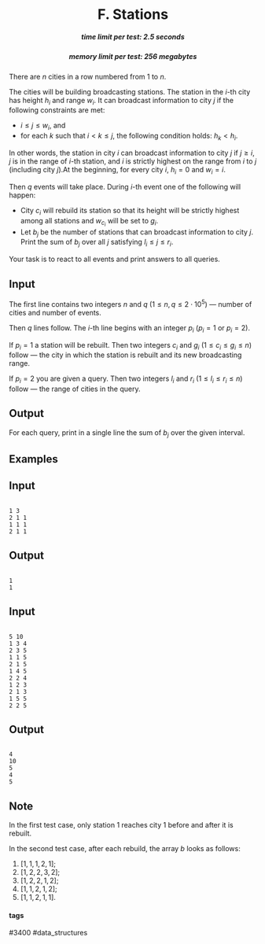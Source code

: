 <h1 style='text-align: center;'> F. Stations</h1>

<h5 style='text-align: center;'>time limit per test: 2.5 seconds</h5>
<h5 style='text-align: center;'>memory limit per test: 256 megabytes</h5>

There are $n$ cities in a row numbered from $1$ to $n$.

The cities will be building broadcasting stations. The station in the $i$-th city has height $h_i$ and range $w_i$. It can broadcast information to city $j$ if the following constraints are met: 

* $i \le j \le w_i$, and
* for each $k$ such that $i < k \le j$, the following condition holds: $h_k < h_i$.

 In other words, the station in city $i$ can broadcast information to city $j$ if $j \ge i$, $j$ is in the range of $i$-th station, and $i$ is strictly highest on the range from $i$ to $j$ (including city $j$).At the beginning, for every city $i$, $h_i = 0$ and $w_i = i$.

Then $q$ events will take place. During $i$-th event one of the following will happen: 

* City $c_i$ will rebuild its station so that its height will be strictly highest among all stations and $w_{c_i}$ will be set to $g_i$.
* Let $b_j$ be the number of stations that can broadcast information to city $j$. Print the sum of $b_j$ over all $j$ satisfying $l_i \le j \le r_i$.

Your task is to react to all events and print answers to all queries.

## Input

The first line contains two integers $n$ and $q$ ($1 \le n, q \le 2\cdot10^5$) — number of cities and number of events.

Then $q$ lines follow. The $i$-th line begins with an integer $p_i$ ($p_i = 1$ or $p_i = 2$).

If $p_i = 1$ a station will be rebuilt. Then two integers $c_i$ and $g_i$ ($1 \le c_i \le g_i \le n$) follow — the city in which the station is rebuilt and its new broadcasting range.

If $p_i = 2$ you are given a query. Then two integers $l_i$ and $r_i$ ($1 \le l_i \le r_i \le n$) follow — the range of cities in the query.

## Output

For each query, print in a single line the sum of $b_j$ over the given interval.

## Examples

## Input


```

1 3
2 1 1
1 1 1
2 1 1

```
## Output


```

1
1

```
## Input


```

5 10
1 3 4
2 3 5
1 1 5
2 1 5
1 4 5
2 2 4
1 2 3
2 1 3
1 5 5
2 2 5

```
## Output


```

4
10
5
4
5

```
## Note

In the first test case, only station $1$ reaches city $1$ before and after it is rebuilt.

In the second test case, after each rebuild, the array $b$ looks as follows: 

1. $[1, 1, 1, 2, 1]$;
2. $[1, 2, 2, 3, 2]$;
3. $[1, 2, 2, 1, 2]$;
4. $[1, 1, 2, 1, 2]$;
5. $[1, 1, 2, 1, 1]$.


#### tags 

#3400 #data_structures 